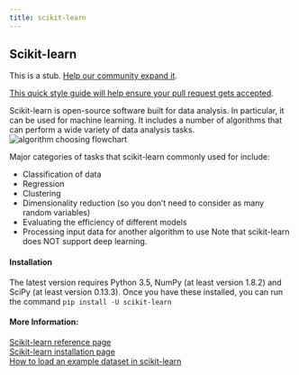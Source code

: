 ```yaml
---
title: scikit-learn
---
```

## Scikit-learn

This is a stub. <a href='https://github.com/freecodecamp/guides/tree/master/src/pages/data-science-tools/scikit/index.md' target='_blank' rel='nofollow'>Help our community expand it</a>.

<a href='https://github.com/freecodecamp/guides/blob/master/README.md' target='_blank' rel='nofollow'>This quick style guide will help ensure your pull request gets accepted</a>.

<!-- The article goes here, in GitHub-flavored Markdown. Feel free to add YouTube videos, images, and CodePen/JSBin embeds  -->
Scikit-learn is open-source software built for data analysis. In particular, it can be used for machine learning. It includes a number of algorithms that can perform a wide variety of data analysis tasks. 
![algorithm choosing flowchart](http://scikit-learn.org/stable/_static/ml_map.png)

Major categories of tasks that scikit-learn commonly used for include:
* Classification of data
* Regression
* Clustering
* Dimensionality reduction (so you don’t need to consider as many random variables)
* Evaluating the efficiency of different models
* Processing input data for another algorithm to use
Note that scikit-learn does NOT support deep learning. 

#### Installation
The latest version requires Python 3.5, NumPy (at least version 1.8.2) and SciPy (at least version 0.13.3). Once you have these installed, you can run the command `pip install -U scikit-learn`

#### More Information:
<!-- Please add any articles you think might be helpful to read before writing the article -->
<a href='http://scikit-learn.org/stable/' target='_blank' rel='nofollow'>Scikit-learn reference page</a>
<br>
<a href='http://scikit-learn.org/stable/install.html' target='_blank' rel='nofollow'>Scikit-learn installation page</a>
<br>
<a href='http://scikit-learn.org/stable/tutorial/basic/tutorial.html#loading-an-example-dataset' target='_blank' rel='nofollow'>How to load an example dataset in scikit-learn</a>
